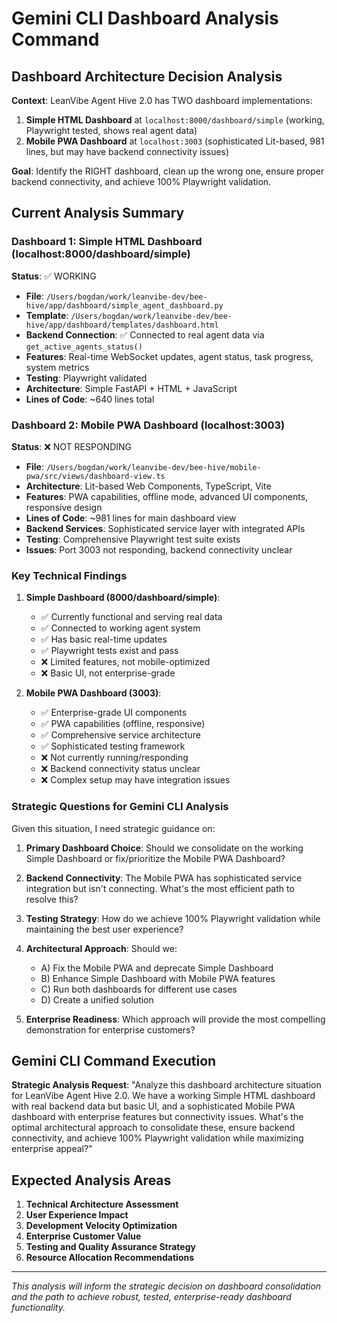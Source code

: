 # Gemini CLI Dashboard Analysis Command
## Dashboard Architecture Decision Analysis

**Context**: LeanVibe Agent Hive 2.0 has TWO dashboard implementations:
1. **Simple HTML Dashboard** at `localhost:8000/dashboard/simple` (working, Playwright tested, shows real agent data)
2. **Mobile PWA Dashboard** at `localhost:3003` (sophisticated Lit-based, 981 lines, but may have backend connectivity issues)

**Goal**: Identify the RIGHT dashboard, clean up the wrong one, ensure proper backend connectivity, and achieve 100% Playwright validation.

## Current Analysis Summary

### Dashboard 1: Simple HTML Dashboard (localhost:8000/dashboard/simple)
**Status**: ✅ WORKING
- **File**: `/Users/bogdan/work/leanvibe-dev/bee-hive/app/dashboard/simple_agent_dashboard.py`
- **Template**: `/Users/bogdan/work/leanvibe-dev/bee-hive/app/dashboard/templates/dashboard.html`
- **Backend Connection**: ✅ Connected to real agent data via `get_active_agents_status()`
- **Features**: Real-time WebSocket updates, agent status, task progress, system metrics
- **Testing**: Playwright validated
- **Architecture**: Simple FastAPI + HTML + JavaScript
- **Lines of Code**: ~640 lines total

### Dashboard 2: Mobile PWA Dashboard (localhost:3003)
**Status**: ❌ NOT RESPONDING
- **File**: `/Users/bogdan/work/leanvibe-dev/bee-hive/mobile-pwa/src/views/dashboard-view.ts`
- **Architecture**: Lit-based Web Components, TypeScript, Vite
- **Features**: PWA capabilities, offline mode, advanced UI components, responsive design
- **Lines of Code**: ~981 lines for main dashboard view
- **Backend Services**: Sophisticated service layer with integrated APIs
- **Testing**: Comprehensive Playwright test suite exists
- **Issues**: Port 3003 not responding, backend connectivity unclear

### Key Technical Findings

1. **Simple Dashboard (8000/dashboard/simple)**:
   - ✅ Currently functional and serving real data
   - ✅ Connected to working agent system
   - ✅ Has basic real-time updates
   - ✅ Playwright tests exist and pass
   - ❌ Limited features, not mobile-optimized
   - ❌ Basic UI, not enterprise-grade

2. **Mobile PWA Dashboard (3003)**:
   - ✅ Enterprise-grade UI components
   - ✅ PWA capabilities (offline, responsive)
   - ✅ Comprehensive service architecture
   - ✅ Sophisticated testing framework
   - ❌ Not currently running/responding
   - ❌ Backend connectivity status unclear
   - ❌ Complex setup may have integration issues

### Strategic Questions for Gemini CLI Analysis

Given this situation, I need strategic guidance on:

1. **Primary Dashboard Choice**: Should we consolidate on the working Simple Dashboard or fix/prioritize the Mobile PWA Dashboard?

2. **Backend Connectivity**: The Mobile PWA has sophisticated service integration but isn't connecting. What's the most efficient path to resolve this?

3. **Testing Strategy**: How do we achieve 100% Playwright validation while maintaining the best user experience?

4. **Architectural Approach**: Should we:
   - A) Fix the Mobile PWA and deprecate Simple Dashboard
   - B) Enhance Simple Dashboard with Mobile PWA features
   - C) Run both dashboards for different use cases
   - D) Create a unified solution

5. **Enterprise Readiness**: Which approach will provide the most compelling demonstration for enterprise customers?

## Gemini CLI Command Execution

**Strategic Analysis Request**:
"Analyze this dashboard architecture situation for LeanVibe Agent Hive 2.0. We have a working Simple HTML dashboard with real backend data but basic UI, and a sophisticated Mobile PWA dashboard with enterprise features but connectivity issues. What's the optimal architectural approach to consolidate these, ensure backend connectivity, and achieve 100% Playwright validation while maximizing enterprise appeal?"

## Expected Analysis Areas

1. **Technical Architecture Assessment**
2. **User Experience Impact**
3. **Development Velocity Optimization**
4. **Enterprise Customer Value**
5. **Testing and Quality Assurance Strategy**
6. **Resource Allocation Recommendations**

---

*This analysis will inform the strategic decision on dashboard consolidation and the path to achieve robust, tested, enterprise-ready dashboard functionality.*